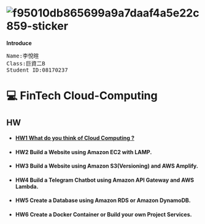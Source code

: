# ![f95010db865699a9a7daaf4a5e22c859-sticker](https://user-images.githubusercontent.com/79858271/112099940-4fef9000-8bdf-11eb-9712-fc61c7f6449e.png )
 **Introduce**
  <pre>Name:李悅暄<br>Class:巨資二B<br>Student ID:08170237</pre>
# 💻 FinTech Cloud-Computing
## HW
* #### [HW1 What do you think of Cloud Computing ?](Hw/HW1.md)
* #### HW2 Build a Website using Amazon EC2 with LAMP.
* #### HW3 Build a Website using Amazon S3(Versioning) and AWS Amplify.
* #### HW4 Build a Telegram Chatbot using Amazon API Gateway and AWS Lambda.
* #### HW5 Create a Database using Amazon RDS or Amazon DynamoDB.
* #### HW6 Create a Docker Container or Build your own Project Services.
